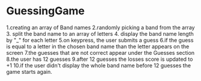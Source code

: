 # GuessingGame
1.creating an array of Band names
2.randomly picking a band from the array
3. split the band name to an array of letters
4. display the band name length by "_" for each letter
5.on keypress, the user submits a guess 
6.if the guess is equal to a letter in the chosen band name than the letter appears on the screen
7.the guesses that are not correct appear under the Guesses section
8.the user has 12 guesses 
9.after 12 guesses the losses score is updated to +1
10.if the user didn't display the whole band name before 12 guesses the game starts again.

